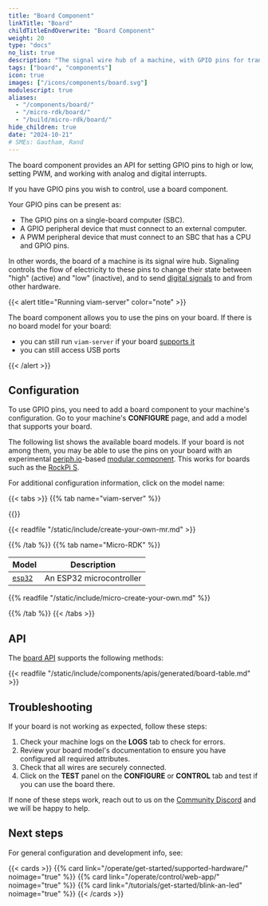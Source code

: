 ```yaml
---
title: "Board Component"
linkTitle: "Board"
childTitleEndOverwrite: "Board Component"
weight: 20
type: "docs"
no_list: true
description: "The signal wire hub of a machine, with GPIO pins for transmitting signals between the machine's computer and its other components."
tags: ["board", "components"]
icon: true
images: ["/icons/components/board.svg"]
modulescript: true
aliases:
  - "/components/board/"
  - "/micro-rdk/board/"
  - "/build/micro-rdk/board/"
hide_children: true
date: "2024-10-21"
# SMEs: Gautham, Rand
---
```


The board component provides an API for setting GPIO pins to high or low, setting PWM, and working with analog and digital interrupts.

If you have GPIO pins you wish to control, use a board component.

Your GPIO pins can be present as:

- The GPIO pins on a single-board computer (SBC).
- A GPIO peripheral device that must connect to an external computer.
- A PWM peripheral device that must connect to an SBC that has a CPU and GPIO pins.

In other words, the board of a machine is its signal wire hub.
Signaling controls the flow of electricity to these pins to change their state between "high" (active) and "low" (inactive), and to send [digital signals](https://en.wikipedia.org/wiki/Digital_signal) to and from other hardware.

{{< alert title="Running viam-server" color="note" >}}

The board component allows you to use the pins on your board.
If there is no board model for your board:

- you can still run `viam-server` if your board [supports it](/operate/get-started/setup/#supported-systems)
- you can still access USB ports

{{< /alert >}}

## Configuration

To use GPIO pins, you need to add a board component to your machine's configuration.
Go to your machine's **CONFIGURE** page, and add a model that supports your board.

The following list shows the available board models.
If your board is not among them, you may be able to use the pins on your board with an experimental [periph.io](https://periph.io/)-based [modular component](https://github.com/viam-labs/periph_board).
This works for boards such as the [RockPi S](https://wiki.radxa.com/RockpiS).

For additional configuration information, click on the model name:

{{< tabs >}}
{{% tab name="viam-server" %}}

{{<resources api="rdk:component:board" type="board" no-intro="true">}}

{{< readfile "/static/include/create-your-own-mr.md" >}}

{{% /tab %}}
{{% tab name="Micro-RDK" %}}

<!-- prettier-ignore -->
| Model | Description |
| ----- | ----------- |
| [`esp32`](esp32/) | An ESP32 microcontroller |

{{% readfile "/static/include/micro-create-your-own.md" %}}

{{% /tab %}}
{{< /tabs >}}

## API

The [board API](/dev/reference/apis/components/board/) supports the following methods:

{{< readfile "/static/include/components/apis/generated/board-table.md" >}}

## Troubleshooting

If your board is not working as expected, follow these steps:

1. Check your machine logs on the **LOGS** tab to check for errors.
1. Review your board model's documentation to ensure you have configured all required attributes.
1. Check that all wires are securely connected.
1. Click on the **TEST** panel on the **CONFIGURE** or **CONTROL** tab and test if you can use the board there.

If none of these steps work, reach out to us on the [Community Discord](https://discord.gg/viam) and we will be happy to help.

## Next steps

For general configuration and development info, see:

{{< cards >}}
{{% card link="/operate/get-started/supported-hardware/" noimage="true" %}}
{{% card link="/operate/control/web-app/" noimage="true" %}}
{{% card link="/tutorials/get-started/blink-an-led" noimage="true" %}}
{{< /cards >}}
